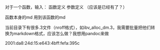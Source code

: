 对于一个函数，输入：
函数定义
参数定义
（应该是已经有了？）

函数本身的md
用到该函数的md

当前目录下有很多.3文件（nroff格式），如ibv_alloc_dm.3，我需要批量把他们转换为markdown格式，应该怎么做？我想用pandoc来做

2001:da8:24d:15:e643:4bff:fefa:395c